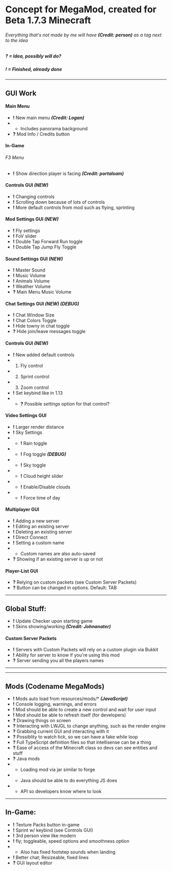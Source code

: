 # Concept for MegaMod, created for Beta 1.7.3 Minecraft
###### Everything that's not made by me will have ***(Credit: person)*** as a tag next to the idea
##### ? = _Idea, possibly will do?_
##### ! = _Finished, already done_
___

## GUI Work
#### Main Menu
* **!** New main menu ***(Credit: Logan)***
* * Includes panorama background
* **?** Mod Info / Credits button
#### In-Game
###### F3 Menu
* **!** Show direction player is facing ***(Credit: portalsam)***
#### Controls GUI ***(NEW)***
* **!** Changing controls
* **!** Scrolling down because of lots of controls
* **!** More default controls from mod such as flying, sprinting
#### Mod Settings GUI ***(NEW)***
* **!** Fly settings
* **!** FoV slider
* **!** Double Tap Forward Run toggle
* **!** Double Tap Jump Fly Toggle
#### Sound Settings GUI ***(NEW)***
* **!** Master Sound
* **!** Music Volume
* **!** Animals Volume
* **!** Weather Volume
* **?** Main Menu Music Volume
#### Chat Settings GUI ***(NEW) (DEBUG)***
* **!** Chat Window Size
* **!** Chat Colors Toggle
* **!** Hide towny in chat toggle
* **?** Hide join/leave messages toggle
#### Controls GUI ***(NEW)***
* **!** New added default controls
* 1. Fly control
* 2. Sprint control
* 3. Zoom control
* **!** Set keybind like in 1.13
* * **?** Possible *settings* option for that control?
#### Video Settings GUI
* **!** Larger render distance
* **!** Sky Settings
* * **!** Rain toggle
* * **!** Fog toggle ***(DEBUG)***
* * **!** Sky toggle
* * **!** Cloud height slider
* * **!** Enable/Disable clouds
* * **!** Force time of day
#### Multiplayer GUI
* **!** Adding a new server
* **!** Editing an existing server
* **!** Deleting an existing server
* **!** Direct Connect
* **!** Setting a custom name
* * Custom names are also auto-saved
* **?** Showing if an existing server is up or not
#### Player-List GUI
* **?** Relying on custom packets (see Custom Server Packets)
* **?** Button can be changed in options. Default: TAB

___

## Global Stuff:
* **!** Update Checker upon starting game
* **!** Skins showing/working ***(Credit: Johnanater)***

#### Custom Server Packets
* **!** Servers with Custom Packets will rely on a custom plugin via Bukkit
* **!** Ability for server to know if you're using this mod
* **?** Server sending you all the players names

___



___

## Mods (Codename MegaMods)
* **!** Mods auto load from resources/mods/* ***(JavaScript)***
* **!** Console logging, warnings, and errors
* **!** Mod should be able to create a new control and wait for user input
* **!** Mod should be able to refresh itself (for developers)
* **?** Drawing things on screen
* **?** Interacting with LWJGL to change anything, such as the render engine
* **?** Grabbing current GUI and interacting with it
* **?** Possiblity to watch tick, so we can have a fake while loop
* **?** Full TypeScript definition files so that intellisense can be a thing
* **?** Ease of access of the Minecraft class so devs can see entities and stuff
* **?** Java mods
* * Loading mod via jar similar to forge
* * Java should be able to do everything JS does
* * API so developers know where to look

___

## In-Game:
* **!** Texture Packs button in-game
* **!** Sprint w/ keybind (see Controls GUI)
* **!** 3rd person view like modern
* **!** fly; toggleable, speed options and smoothness option
* * Also has fixed footstep sounds when landing
* **!** Better chat; Resizeable, fixed lines
* **?** GUI layout editor

